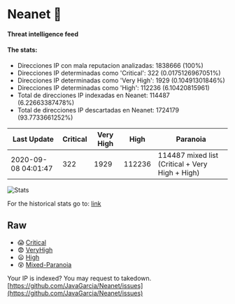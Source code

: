 # Neanet :hocho:
#### Threat intelligence feed
#### The stats:

- Direcciones IP con mala reputacion analizadas: 1838666 (100%)
- Direcciones IP determinadas como 'Critical':  322 (0.0175126967051%)
- Direcciones IP determinadas como 'Very High':  1929 (0.10491301846%)
- Direcciones IP determinadas como 'High':  112236 (6.10420815961)
- Total de direcciones IP indexadas en Neanet:  114487 (6.22663387478%)
- Total de direcciones IP descartadas en Neanet:  1724179 (93.7733661252%)

| Last Update | Critical | Very High | High | Paranoia |
| --- | --- | --- | --- | --- |
| 2020-09-08 04:01:47 | 322 | 1929 | 112236 | 114487 mixed list (Critical + Very High + High)|

![Stats](https://docs.google.com/spreadsheets/d/e/2PACX-1vSnaNMIXVabIpDJjufMlzH7poXnshF3mgd8Is1g9ytUEzVsP5my4Trn8f-xkoLLQ38xpL3HtmUexLo6/pubchart?oid=501124687&format=image)

For the historical stats go to: [link](/stats.csv)
## Raw
- :scream: [Critical](https://raw.githubusercontent.com/JavaGarcia/Neanet/master/blacklists/neanet_critical.txt)
- :fearful: [VeryHigh](https://raw.githubusercontent.com/JavaGarcia/Neanet/master/blacklists/neanet_veryHigh.txtt)
- :frowning: [High](https://raw.githubusercontent.com/JavaGarcia/Neanet/master/blacklists/neanet_high.txt)
- :dizzy_face: [Mixed-Paranoia](https://raw.githubusercontent.com/JavaGarcia/Neanet/master/blacklists/neanet_all.txt)


Your IP is indexed? You may request to takedown. [https://github.com/JavaGarcia/Neanet/issues](https://github.com/JavaGarcia/Neanet/issues)





















































































































































































































































































































































































































































































































































































































































